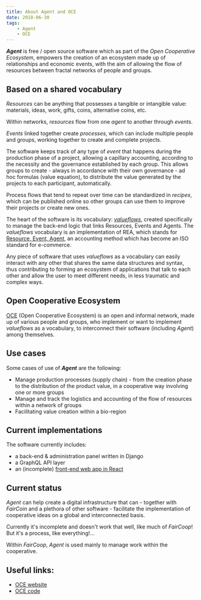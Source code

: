 ```yaml
---
title: About Agent and OCE
date: 2018-06-30
tags:
    - Agent
    - OCE
---
```


***Agent*** is free / open source software which as part of the *Open Cooperative Ecosystem*, empowers the creation of an ecosystem made up of relationships and economic events, with the aim of allowing the flow of resources between fractal networks of people and groups.

## Based on a shared vocabulary
*Resources* can be anything that possesses a tangible or intangible value: materials, ideas, work, gifts, coins, alternative coins, etc.

Within networks, *resources* flow from one *agent* to another through *events*.

*Events* linked together create *processes*, which can include multiple people and groups, working together to create and complete projects.

The software keeps track of any type of *event* that happens during the production phase of a project, allowing a capillary accounting, according to the necessity and the governance established by each group.
This allows groups to create - always in accordance with their own governance - ad hoc formulas (value equation), to distribute the value generated by the projects to each participant, automatically.

Process flows that tend to repeat over time can be standardized in *recipes*, which can be published online so other groups can use them to improve their projects or create new ones.

The heart of the software is its vocabulary: *[valueflows](https://valueflo.ws)*, created specifically to manage the back-end logic that links Resources, Events and Agents. The *valueflows* vocabulary is an implementation of REA, which stands for [Resource, Event, Agent](http://www.jeffsutherland.org/oopsla2000/mccarthy/mccarthy.htm), an accounting method which has become an ISO standard for e-commerce.

Any piece of software that uses *valueflows* as a vocabulary can easily interact with any other that shares the same data structures and syntax, thus contributing to forming an ecosystem of applications that talk to each other and allow the user to meet different needs, in less traumatic and complex ways.

## Open Cooperative Ecosystem
[OCE](https://opencoopecosystem.net) (Open Cooperative Ecosystem) is an open and informal network, made up of various people and groups, who implement or want to implement *valueflows* as a vocabulary, to interconnect their software (including *Agent*) among themselves.


## Use cases
Some cases of use of ***Agent*** are the following:

- Manage production processes (supply chain) - from the creation phase to the distribution of the product value, in a cooperative way involving one or more groups
- Manage and track the logistics and accounting of the flow of resources within a network of groups
- Facilitating value creation within a bio-region

## Current implementations
The software currently includes:

- a back-end & administration panel written in Django
- a GraphQL API layer
- an (incomplete) [front-end web app in React](https://github.com/opencooperativeecosystem/fc-dashboard)

## Current status
*Agent* can help create a digital infrastructure that can - together with *FairCoin* and a plethora of other software - facilitate the implementation of cooperative ideas on a global and interconnected basis.

Currently it's incomplete and doesn't work that well, like much of *FairCoop*! But it's a process, like everything!...

Within *FairCoop*, *Agent* is used mainly to manage work within the cooperative.

## Useful links:
- [OCE website](https://opencoopecosysyem.net)
- [OCE code](https://github.com/opencooperativeecosystem)